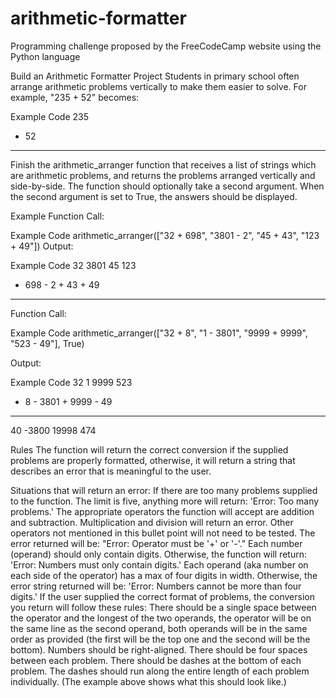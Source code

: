 # arithmetic-formatter
Programming challenge proposed by the FreeCodeCamp website using the Python language

Build an Arithmetic Formatter Project
Students in primary school often arrange arithmetic problems vertically to make them easier to solve. For example, "235 + 52" becomes:

Example Code
  235
+  52
-----

Finish the arithmetic_arranger function that receives a list of strings which are arithmetic problems, and returns the problems arranged vertically and side-by-side. The function should optionally take a second argument. When the second argument is set to True, the answers should be displayed.

Example
Function Call:

Example Code
arithmetic_arranger(["32 + 698", "3801 - 2", "45 + 43", "123 + 49"])
Output:

Example Code
   32      3801      45      123
+ 698    -    2    + 43    +  49
-----    ------    ----    -----

Function Call:

Example Code
arithmetic_arranger(["32 + 8", "1 - 3801", "9999 + 9999", "523 - 49"], True)

Output:

Example Code
  32         1      9999      523
+  8    - 3801    + 9999    -  49
----    ------    ------    -----
  40     -3800     19998      474

Rules
The function will return the correct conversion if the supplied problems are properly formatted, otherwise, it will return a string that describes an error that is meaningful to the user.

Situations that will return an error:
If there are too many problems supplied to the function. The limit is five, anything more will return: 'Error: Too many problems.'
The appropriate operators the function will accept are addition and subtraction. Multiplication and division will return an error. Other operators not mentioned in this bullet point will not need to be tested. The error returned will be: "Error: Operator must be '+' or '-'."
Each number (operand) should only contain digits. Otherwise, the function will return: 'Error: Numbers must only contain digits.'
Each operand (aka number on each side of the operator) has a max of four digits in width. Otherwise, the error string returned will be: 'Error: Numbers cannot be more than four digits.'
If the user supplied the correct format of problems, the conversion you return will follow these rules:
There should be a single space between the operator and the longest of the two operands, the operator will be on the same line as the second operand, both operands will be in the same order as provided (the first will be the top one and the second will be the bottom).
Numbers should be right-aligned.
There should be four spaces between each problem.
There should be dashes at the bottom of each problem. The dashes should run along the entire length of each problem individually. (The example above shows what this should look like.)
